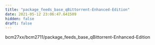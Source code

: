 ```yaml
---
title: "package_feeds_base_qBittorrent-Enhanced-Edition"
date: 2021-05-12 23:06:47.641509
hidden: false
draft: false
---
```


bcm27xx/bcm2711/package_feeds_base_qBittorrent-Enhanced-Edition


